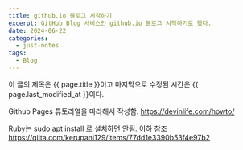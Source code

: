 ```yaml
---
title: github.io 블로그 시작하기
excerpt: GitHub Blog 서비스인 github.io 블로그 시작하기로 했다.
date: 2024-06-22
categories:
  - just-notes
tags:
  - Blog
---
```


이 글의 제목은 {{ page.title }}이고
마지막으로 수정된 시간은 {{ page.last_modified_at }}이다.

Github Pages 튜토리얼을 따라해서 작성함.
https://devinlife.com/howto/

Ruby는 sudo apt install 로 설치하면 안됨. 이하 참조
https://qiita.com/kerupani129/items/77dd1e3390b53f4e97b2




